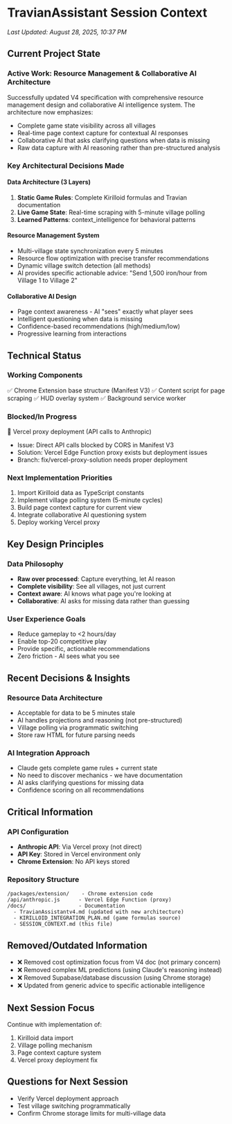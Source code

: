 # TravianAssistant Session Context
*Last Updated: August 28, 2025, 10:37 PM*

## Current Project State

### Active Work: Resource Management & Collaborative AI Architecture
Successfully updated V4 specification with comprehensive resource management design and collaborative AI intelligence system. The architecture now emphasizes:
- Complete game state visibility across all villages
- Real-time page context capture for contextual AI responses  
- Collaborative AI that asks clarifying questions when data is missing
- Raw data capture with AI reasoning rather than pre-structured analysis

### Key Architectural Decisions Made

#### Data Architecture (3 Layers)
1. **Static Game Rules**: Complete Kirilloid formulas and Travian documentation
2. **Live Game State**: Real-time scraping with 5-minute village polling
3. **Learned Patterns**: context_intelligence for behavioral patterns

#### Resource Management System
- Multi-village state synchronization every 5 minutes
- Resource flow optimization with precise transfer recommendations
- Dynamic village switch detection (all methods)
- AI provides specific actionable advice: "Send 1,500 iron/hour from Village 1 to Village 2"

#### Collaborative AI Design
- Page context awareness - AI "sees" exactly what player sees
- Intelligent questioning when data is missing
- Confidence-based recommendations (high/medium/low)
- Progressive learning from interactions

## Technical Status

### Working Components
✅ Chrome Extension base structure (Manifest V3)
✅ Content script for page scraping
✅ HUD overlay system
✅ Background service worker

### Blocked/In Progress
🔧 Vercel proxy deployment (API calls to Anthropic)
- Issue: Direct API calls blocked by CORS in Manifest V3
- Solution: Vercel Edge Function proxy exists but deployment issues
- Branch: fix/vercel-proxy-solution needs proper deployment

### Next Implementation Priorities
1. Import Kirilloid data as TypeScript constants
2. Implement village polling system (5-minute cycles)
3. Build page context capture for current view
4. Integrate collaborative AI questioning system
5. Deploy working Vercel proxy

## Key Design Principles

### Data Philosophy
- **Raw over processed**: Capture everything, let AI reason
- **Complete visibility**: See all villages, not just current
- **Context aware**: AI knows what page you're looking at
- **Collaborative**: AI asks for missing data rather than guessing

### User Experience Goals
- Reduce gameplay to <2 hours/day
- Enable top-20 competitive play
- Provide specific, actionable recommendations
- Zero friction - AI sees what you see

## Recent Decisions & Insights

### Resource Data Architecture
- Acceptable for data to be 5 minutes stale
- AI handles projections and reasoning (not pre-structured)
- Village polling via programmatic switching
- Store raw HTML for future parsing needs

### AI Integration Approach
- Claude gets complete game rules + current state
- No need to discover mechanics - we have documentation
- AI asks clarifying questions for missing data
- Confidence scoring on all recommendations

## Critical Information

### API Configuration
- **Anthropic API**: Via Vercel proxy (not direct)
- **API Key**: Stored in Vercel environment only
- **Chrome Extension**: No API keys stored

### Repository Structure
```
/packages/extension/    - Chrome extension code
/api/anthropic.js      - Vercel Edge Function (proxy)
/docs/                 - Documentation
  - TravianAssistantv4.md (updated with new architecture)
  - KIRILLOID_INTEGRATION_PLAN.md (game formulas source)
  - SESSION_CONTEXT.md (this file)
```

## Removed/Outdated Information
- ❌ Removed cost optimization focus from V4 doc (not primary concern)
- ❌ Removed complex ML predictions (using Claude's reasoning instead)
- ❌ Removed Supabase/database discussion (using Chrome storage)
- ❌ Updated from generic advice to specific actionable intelligence

## Next Session Focus
Continue with implementation of:
1. Kirilloid data import
2. Village polling mechanism
3. Page context capture system
4. Vercel proxy deployment fix

## Questions for Next Session
- Verify Vercel deployment approach
- Test village switching programmatically
- Confirm Chrome storage limits for multi-village data